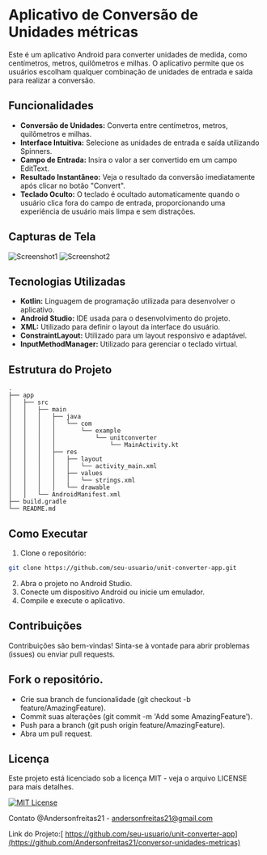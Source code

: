 # Aplicativo de Conversão de Unidades métricas

Este é um aplicativo Android para converter unidades de medida, como centímetros, metros, quilômetros e milhas. O aplicativo permite que os usuários escolham qualquer combinação de unidades de entrada e saída para realizar a conversão.

## Funcionalidades

- **Conversão de Unidades:** Converta entre centímetros, metros, quilômetros e milhas.
- **Interface Intuitiva:** Selecione as unidades de entrada e saída utilizando Spinners.
- **Campo de Entrada:** Insira o valor a ser convertido em um campo EditText.
- **Resultado Instantâneo:** Veja o resultado da conversão imediatamente após clicar no botão "Convert".
- **Teclado Oculto:** O teclado é ocultado automaticamente quando o usuário clica fora do campo de entrada, proporcionando uma experiência de usuário mais limpa e sem distrações.

## Capturas de Tela

![Screenshot1](screenshots/screenshot1.png)
![Screenshot2](screenshots/screenshot2.png)

## Tecnologias Utilizadas

- **Kotlin:** Linguagem de programação utilizada para desenvolver o aplicativo.
- **Android Studio:** IDE usada para o desenvolvimento do projeto.
- **XML:** Utilizado para definir o layout da interface do usuário.
- **ConstraintLayout:** Utilizado para um layout responsivo e adaptável.
- **InputMethodManager:** Utilizado para gerenciar o teclado virtual.

## Estrutura do Projeto

```plaintext
.
├── app
│   ├── src
│   │   ├── main
│   │   │   ├── java
│   │   │   │   └── com
│   │   │   │       └── example
│   │   │   │           └── unitconverter
│   │   │   │               └── MainActivity.kt
│   │   │   ├── res
│   │   │   │   ├── layout
│   │   │   │   │   └── activity_main.xml
│   │   │   │   ├── values
│   │   │   │   │   └── strings.xml
│   │   │   │   └── drawable
│   │   └── AndroidManifest.xml
├── build.gradle
└── README.md
```

## Como Executar
  1. Clone o repositório:
```bash
git clone https://github.com/seu-usuario/unit-converter-app.git
```
  2. Abra o projeto no Android Studio.
  3. Conecte um dispositivo Android ou inicie um emulador.
  4. Compile e execute o aplicativo.

## Contribuições
Contribuições são bem-vindas! Sinta-se à vontade para abrir problemas (issues) ou enviar pull requests.

## Fork o repositório.
- Crie sua branch de funcionalidade (git checkout -b feature/AmazingFeature).
- Commit suas alterações (git commit -m 'Add some AmazingFeature').
- Push para a branch (git push origin feature/AmazingFeature).
- Abra um pull request.

## Licença
Este projeto está licenciado sob a licença MIT - veja o arquivo LICENSE para mais detalhes.

[![MIT License](https://img.shields.io/badge/License-MIT-green.svg)](https://choosealicense.com/licenses/mit/)

Contato
@Andersonfreitas21 - andersonfreitas21@gmail.com

Link do Projeto:[ https://github.com/seu-usuario/unit-converter-app](https://github.com/Andersonfreitas21/conversor-unidades-metricas)
